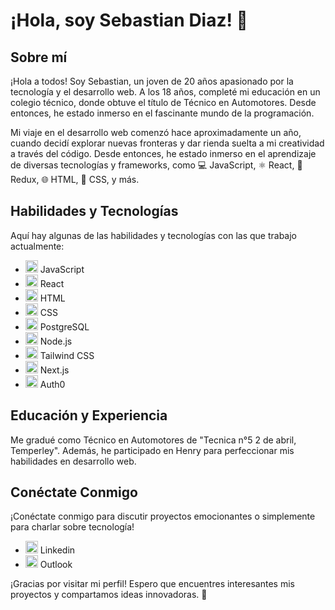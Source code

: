 # ¡Hola, soy Sebastian Diaz! 👋

## Sobre mí
¡Hola a todos! Soy Sebastian, un joven de 20 años apasionado por la tecnología y el desarrollo web. A los 18 años, completé mi educación en un colegio técnico, donde obtuve el título de Técnico en Automotores. Desde entonces, he estado inmerso en el fascinante mundo de la programación.

Mi viaje en el desarrollo web comenzó hace aproximadamente un año, cuando decidí explorar nuevas fronteras y dar rienda suelta a mi creatividad a través del código. Desde entonces, he estado inmerso en el aprendizaje de diversas tecnologías y frameworks, como 💻 JavaScript, ⚛️ React, 🔄 Redux, 🌐 HTML, 🎨 CSS, y más.

## Habilidades y Tecnologías
Aquí hay algunas de las habilidades y tecnologías con las que trabajo actualmente:

- <img src="https://cdn2.iconfinder.com/data/icons/designer-skills/128/code-programming-javascript-software-develop-command-language-256.png" alt="JavaScript" width="20" height="20"> JavaScript
- <img src="https://cdn4.iconfinder.com/data/icons/logos-brands-8/32/react_native-logo-programming-256.png" alt="React" width="20" height="20"> React
- <img src="https://cdn1.iconfinder.com/data/icons/logotypes/32/badge-html-5-256.png" alt="HTML" width="20" height="20"> HTML
- <img src="https://cdn1.iconfinder.com/data/icons/logotypes/32/badge-css-3-256.png" alt="CSS" width="20" height="20"> CSS
- <img src="https://cdn1.iconfinder.com/data/icons/brands-5/512/fi-brands-postgre-256.png" alt="PostgreSQL" width="20" height="20"> PostgreSQL
- <img src="https://cdn4.iconfinder.com/data/icons/logos-3/456/nodejs-new-pantone-black-256.png" alt="Node.js" width="20" height="20"> Node.js
- <img src="https://cdn3.iconfinder.com/data/icons/teenyicons-outline-vol-3/15/tailwind-256.png" alt="Tailwind CSS" width="20" height="20"> Tailwind CSS
- <img src="https://cdn3.iconfinder.com/data/icons/teenyicons-outline-vol-2/15/nextjs-256.png" alt="Next.js" width="20" height="20"> Next.js
- <img src="https://cdn4.iconfinder.com/data/icons/logos-brands-5/24/auth0-256.png" alt="Auth0" width="20" height="20"> Auth0


## Educación y Experiencia
Me gradué como Técnico en Automotores de "Tecnica n°5 2 de abril, Temperley". Además, he participado en Henry para perfeccionar mis habilidades en desarrollo web.

## Conéctate Conmigo
¡Conéctate conmigo para discutir proyectos emocionantes o simplemente para charlar sobre tecnología!
- <img src="https://cdn1.iconfinder.com/data/icons/logotypes/32/square-linkedin-256.png" alt="Linkedin" width="20" height="20"> Linkedin
- <img src="https://cdn0.iconfinder.com/data/icons/logos-microsoft-office-365/128/Microsoft_Office-07-256.png" alt="Outlook" width="20" height="20"> Outlook

¡Gracias por visitar mi perfil! Espero que encuentres interesantes mis proyectos y compartamos ideas innovadoras. 🚀
